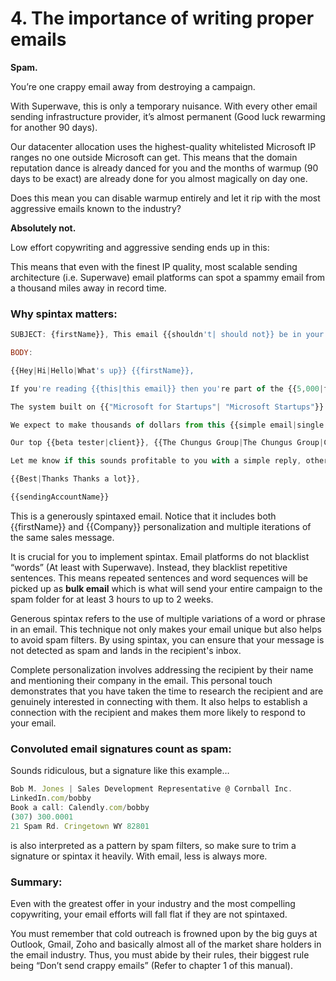 # 4. The importance of writing proper emails

**Spam.**

You’re one crappy email away from destroying a campaign.

With Superwave, this is only a temporary nuisance. With every other email sending infrastructure provider, it’s almost permanent (Good luck rewarming for another 90 days).

Our datacenter allocation uses the highest-quality whitelisted Microsoft IP ranges no one outside Microsoft can get. This means that the domain reputation dance is already danced for you and the months of warmup (90 days to be exact) are already done for you almost magically on day one.

Does this mean you can disable warmup entirely and let it rip with the most aggressive emails known to the industry?

**Absolutely not.**

Low effort copywriting and aggressive sending ends up in this:

This means that even with the finest IP quality, most scalable sending architecture (i.e. Superwave) email platforms can spot a spammy email from a thousand miles away in record time.

### Why spintax matters:

```jsx
SUBJECT: {firstName}}, This email {{shouldn't| should not}} be in your inbox.

BODY:

{{Hey|Hi|Hello|What's up}} {{firstName}},

If you're reading {{this|this email}} then you're part of the {{5,000|five thousand}} business {{owners|executives}} that are chosen to unlock the profitable {{traffic|exposure}} levels of {{six figures in Facebook ads|six figures in YouTube ads}} at a fraction of {{the price|the cost}}.

The system built on {{"Microsoft for Startups"| "Microsoft Startups"}} {{tech|technology}} guarantees {{businesses|biznesses}} like {{companyName}} a 75%+ exposure rate for your {{marketing|business promotion}} campaigns with {{no preparation or costs|zero prepping and costs]} necessary on day 1 of launch.

We expect to make thousands of dollars from this {{simple email|single email}} and if you're {{interested|down}}, yours could be the next {{business|biz}} to {{97x|96×}} their client pipeline {{this year|in 2023}}.

Our top {{beta tester|client}}, {{The Chungus Group|The Chungus Group|Chungus Group|Chungus Group}} from {{Wyoming|Australia}} just cleared over {{50k|fifty thousand}} dollars {{a little bit more than a week ago|in march}}.

Let me know if this sounds profitable to you with a simple reply, otherwise feel free {{to ignore this email|reply with 'not interested'|pass on this}}.

{{Best|Thanks Thanks a lot}},

{{sendingAccountName}}
```

This is a generously spintaxed email. Notice that it includes both \{{firstName\}} and \{{Company\}} personalization and multiple iterations of the same sales message.

It is crucial for you to implement spintax. Email platforms do not blacklist “words” (At least with Superwave). Instead, they blacklist repetitive sentences. This means repeated sentences and word sequences will be picked up as **bulk email** which is what will send your entire campaign to the spam folder for at least 3 hours to up to 2 weeks.

Generous spintax refers to the use of multiple variations of a word or phrase in an email. This technique not only makes your email unique but also helps to avoid spam filters. By using spintax, you can ensure that your message is not detected as spam and lands in the recipient's inbox.

Complete personalization involves addressing the recipient by their name and mentioning their company in the email. This personal touch demonstrates that you have taken the time to research the recipient and are genuinely interested in connecting with them. It also helps to establish a connection with the recipient and makes them more likely to respond to your email.

### Convoluted email signatures count as spam:

Sounds ridiculous, but a signature like this example…

```jsx
Bob M. Jones | Sales Development Representative @ Cornball Inc.
LinkedIn.com/bobby
Book a call: Calendly.com/bobby
(307) 300.0001
21 Spam Rd. Cringetown WY 82801
```

is also interpreted as a pattern by spam filters, so make sure to trim a signature or spintax it heavily. With email, less is always more.

### Summary:

Even with the greatest offer in your industry and the most compelling copywriting, your email efforts will fall flat if they are not spintaxed.

You must remember that cold outreach is frowned upon by the big guys at Outlook, Gmail, Zoho and basically almost all of the market share holders in the email industry. Thus, you must abide by their rules, their biggest rule being “Don’t send crappy emails” (Refer to chapter 1 of this manual).
